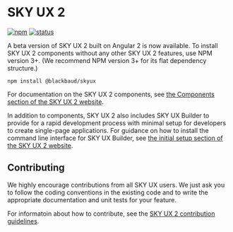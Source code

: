 # SKY UX 2

[![npm](https://img.shields.io/npm/v/@blackbaud/skyux.svg)](https://www.npmjs.com/package/@blackbaud/skyux)
[![status](https://travis-ci.org/blackbaud/skyux2.svg?branch=master)](https://travis-ci.org/blackbaud/skyux2)

A beta version of SKY UX 2 built on Angular 2 is now available. To install SKY UX 2 components without any other SKY UX 2 features, use NPM version 3+. (We recommend NPM version 3+ for its flat dependency structure.)

`npm install @blackbaud/skyux`

For documentation on the SKY UX 2 components, see [the Components section of the SKY UX 2 website](https://developer.blackbaud.com/skyux2/components).

In addition to components, SKY UX 2 also includes SKY UX Builder to provide for a rapid development process with minimal setup for developers to create single-page applications. For guidance on how to install the command line interface for SKY UX Builder, see [the initial setup section of the SKY UX 2 website](https://developer.blackbaud.com/skyux2/learn/tutorials/inistall).

## Contributing

We highly encourage contributions from all SKY UX users. We just ask you to follow the coding conventions in the existing code and to write the appropriate documentation and unit tests for your feature.

For informatoin about how to contribute, see the [SKY UX 2 contribution guidelines](https://github.com/blackbaud/skyux2/blob/master/CONTRIBUTING.md).
